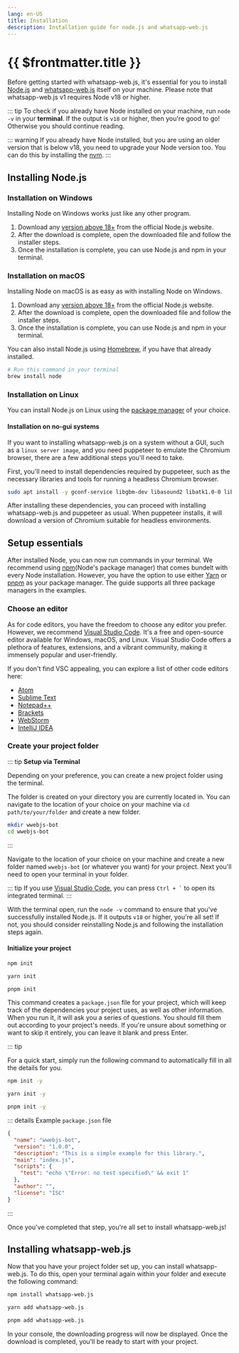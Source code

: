 ```yaml
---
lang: en-US
title: Installation
description: Installation guide for node.js and whatsapp-web.js
---
```


# {{ $frontmatter.title }}

Before getting started with whatsapp-web.js, it's essential for you to install [Node.js](#installing-node-js) and [whatsapp-web.js](#installing-whatsapp-web-js) itself on your machine. Please note that whatsapp-web.js v1 requires Node v18 or higher.

::: tip
To check if you already have Node installed on your machine, run `node -v` in your **terminal**. If the output is `v18` or higher, then you're good to go! Otherwise you should continue reading.

::: warning
If you already have Node installed, but you are using an older version that is below v18, you need to upgrade your Node version too. You can do this by installing the [nvm](https://github.com/nvm-sh/nvm#installing-and-updating).
:::

## Installing Node.js

### Installation on Windows

Installing Node on Windows works just like any other program. 

1. Download any [version above 18+](https://nodejs.org/) from the official Node.js website.
2. After the download is complete, open the downloaded file and follow the installer steps.
3. Once the installation is complete, you can use Node.js and npm in your terminal.

### Installation on macOS

Installing Node on macOS is as easy as with installing Node on Windows.

1. Download any [version above 18+](https://nodejs.org/) from the official Node.js website.
2. After the download is complete, open the downloaded file and follow the installer steps.
3. Once the installation is complete, you can use Node.js and npm in your terminal.

You can also install Node.js using [Homebrew](https://brew.sh/), if you have that already installed.

```bash
# Run this command in your terminal
brew install node
```

### Installation on Linux

You can install Node.js on Linux using the [package manager](https://nodejs.org/en/download/package-manager/) of your choice. 

#### Installation on no-gui systems

If you want to installing whatsapp-web.js on a system without a GUI, such as a ``linux server image``, and you need puppeteer to emulate the Chromium browser, there are a few additional steps you'll need to take. 

First, you'll need to install dependencies required by puppeteer, such as the necessary libraries and tools for running a headless Chromium browser. 

```bash	
sudo apt install -y gconf-service libgbm-dev libasound2 libatk1.0-0 libc6 libcairo2 libcups2 libdbus-1-3 libexpat1 libfontconfig1 libgcc1 libgconf-2-4 libgdk-pixbuf2.0-0 libglib2.0-0 libgtk-3-0 libnspr4 libpango-1.0-0 libpangocairo-1.0-0 libstdc++6 libx11-6 libx11-xcb1 libxcb1 libxcomposite1 libxcursor1 libxdamage1 libxext6 libxfixes3 libxi6 libxrandr2 libxrender1 libxss1 libxtst6 ca-certificates fonts-liberation libappindicator1 libnss3 lsb-release xdg-utils wget
```

After installing these dependencies, you can proceed with installing whatsapp-web.js and puppeteer as usual. When puppeteer installs, it will download a version of Chromium suitable for headless environments.

## Setup essentials

After installed Node, you can now run commands in your terminal. We recommend using [npm](https://www.npmjs.com/)(Node's package manager) that comes bundelt with every Node installation. However, you have the option to use either [Yarn](https://yarnpkg.com/) or [pnpm](https://pnpm.io/) as your package manager. The guide supports all three package managers in the examples.

### Choose an editor

As for code editors, you have the freedom to choose any editor you prefer. However, we recommend [Visual Studio Code](https://code.visualstudio.com/). It's a free and open-source editor available for Windows, macOS, and Linux. Visual Studio Code offers a plethora of features, extensions, and a vibrant community, making it immensely popular and user-friendly. 

If you don't find VSC appealing, you can explore a list of other code editors here:

- [Atom](https://atom.io/)
- [Sublime Text](https://www.sublimetext.com/)
- [Notepad++](https://notepad-plus-plus.org/)
- [Brackets](http://brackets.io/)
- [WebStorm](https://www.jetbrains.com/webstorm/)
- [IntelliJ IDEA](https://www.jetbrains.com/idea/)

### Create your project folder

::: tip
**Setup via Terminal**

Depending on your preference, you can create a new project folder using the terminal.

The folder is created on your directory you are currently located in. You can navigate to the location of your choice on your machine via `cd path/to/your/folder` and create a new folder.

```bash	
mkdir wwebjs-bot
cd wwebjs-bot
```
:::

Navigate to the location of your choice on your machine and create a new folder named `wwebjs-bot` (or whatever you want) for your project. Next you'll need to open your terminal in your folder.

::: tip
If you use [Visual Studio Code](https://code.visualstudio.com/), you can press <code>Ctrl + `</code> to open its integrated terminal.
:::

With the terminal open, run the `node -v` command to ensure that you've successfully installed Node.js. If it outputs `v18` or higher, you're all set! If not, you should consider reinstalling Node.js and following the installation steps again.

#### Initialize your project

<CodeGroup>
<CodeGroupItem title="NPM" active>

```bash
npm init
```
</CodeGroupItem>
<CodeGroupItem title="YARN">

```bash
yarn init
```

</CodeGroupItem>

<CodeGroupItem title="PNPM">

```bash
pnpm init
```

</CodeGroupItem>
</CodeGroup>

This command creates a `package.json` file for your project, which will keep track of the dependencies your project uses, as well as other information. When you run it, it will ask you a series of questions. You should fill them out according to your project's needs. If you're unsure about something or want to skip it entirely, you can leave it blank and press Enter.

::: tip

For a quick start, simply run the following command to automatically fill in all the details for you.

<CodeGroup>
<CodeGroupItem title="NPM" active>

```bash
npm init -y
```
</CodeGroupItem>
<CodeGroupItem title="YARN">

```bash
yarn init -y
```

</CodeGroupItem>

<CodeGroupItem title="PNPM">

```bash
pnpm init -y
```

</CodeGroupItem>
</CodeGroup>

::: details Example `package.json` file
```json
{
  "name": "wwebjs-bot",
  "version": "1.0.0",
  "description": "This is a simple example for this library.",
  "main": "index.js",
  "scripts": {
    "test": "echo \"Error: no test specified\" && exit 1"
  },
  "author": "",
  "license": "ISC"
}
```
:::

Once you've completed that step, you're all set to install whatsapp-web.js!

## Installing whatsapp-web.js

Now that you have your project folder set up, you can install whatsapp-web.js. To do this, open your terminal again within your folder and execute the following command:

<CodeGroup>
<CodeGroupItem title="NPM" active>

```bash
npm install whatsapp-web.js
```

</CodeGroupItem>
<CodeGroupItem title="YARN">

```bash
yarn add whatsapp-web.js
```

</CodeGroupItem>
<CodeGroupItem title="PNPM">

```bash
pnpm add whatsapp-web.js
```

</CodeGroupItem>
</CodeGroup>

In your console, the downloading progress will now be displayed. Once the download is completed, you'll be ready to start with your project.
